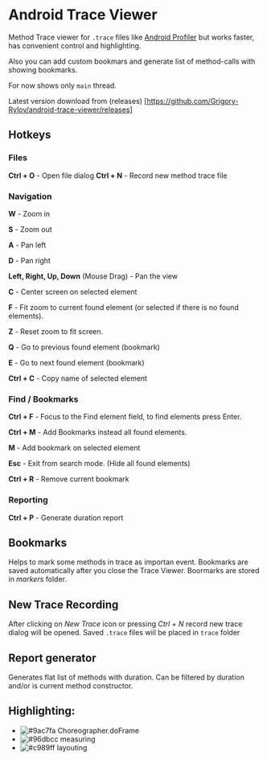 # Android Trace Viewer
Method Trace viewer for `.trace` files like [Android Profiler](https://developer.android.com/studio/profile/android-profiler) but works faster, has convenient control and  highlighting.

Also you can add custom bookmars and generate list of method-calls with showing bookmarks.

For now shows only `main` thread.

Latest version download from (releases) [https://github.com/Grigory-Rylov/android-trace-viewer/releases]

## Hotkeys
### Files
**Ctrl + O** - Open file dialog
**Ctrl + N** - Record new method trace file

### Navigation
**W** - Zoom in

**S** - Zoom out

**A** - Pan left

**D** - Pan right

**Left, Right, Up, Down** (Mouse Drag) -  Pan the view 

**C** - Center screen on selected element

**F** - Fit zoom to current found element (or selected if there is no found elements).

**Z** - Reset zoom to fit screen.

**Q** - Go to previous found element (bookmark)

**E** - Go to next found element (bookmark)

**Ctrl + C** - Copy name of selected element

### Find / Bookmarks
**Ctrl + F** - Focus to the Find element field, to find elements press Enter.

**Ctrl + M** - Add Bookmarks instead all found elements.

**M** - Add bookmark on selected element

**Esc** - Exit from search mode. (Hide all found elements)

**Ctrl + R** - Remove current bookmark

### Reporting
**Ctrl + P** - Generate duration report

## Bookmarks
Helps to mark some methods in trace as importan event.
Bookmarks are saved automatically after you close the Trace Viewer.
Boormarks are stored in *markers* folder.

## New Trace Recording
After clicking on *New Trace* icon or pressing *Ctrl + N* record new trace dialog will be opened.
Saved `.trace` files wiil be placed in `trace` folder

## Report generator
Generates flat list of methods with duration. Can be filtered by duration and/or is current method constructor.

## Highlighting: 
- ![#9ac7fa](https://placehold.it/20/9ac7fa?text=+) Choreographer.doFrame
- ![#96dbcc](https://placehold.it/20/96dbcc?text=+) measuring
- ![#c989ff](https://placehold.it/20/c989ff?text=+) layouting


